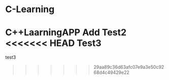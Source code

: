 # C-Learning
C++LaarningAPP
Add
Test2
<<<<<<< HEAD
Test3
=======
test3
>>>>>>> 29aa89c36d63afc07e9a3e50c9268d4c49429e22
